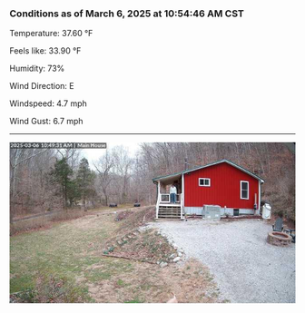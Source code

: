 ### Conditions as of March 6, 2025 at 10:54:46 AM CST 

Temperature: 37.60 &deg;F

Feels like: 33.90 &deg;F

Humidity: 73%

Wind Direction: E

Windspeed: 4.7 mph

Wind Gust: 6.7 mph

---

<img src="./images/latest.jpeg"/>

